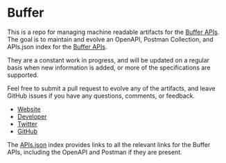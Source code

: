 # BufferThis is a repo for managing machine readable artifacts for the [Buffer APIs](http://bufferapp.com). The goal is to maintain and evolve an OpenAPI, Postman Collection, and APIs.json index for the [Buffer APIs](http://bufferapp.com).They are a constant work in progress, and will be updated on a regular basis when new information is added, or more of the specifications are supported.Feel free to submit a pull request to evolve any of the artifacts, and leave GitHub issues if you have any questions, comments, or feedback.- [Website](http://bufferapp.com)- [Developer](http://bufferapp.com)- [Twitter](https://twitter.com/buffer)- [GitHub](https://github.com/bufferapp)The [APIs.json](https://github.com/api-evangelist/buffer/blob/master/apis.json) index provides links to all the relevant links for the Buffer APIs, including the OpenAPI and Postman if they are present.